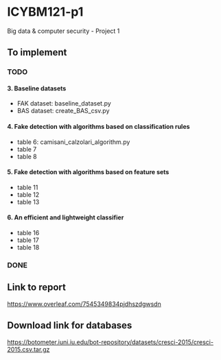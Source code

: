 # ICYBM121-p1
Big data &amp; computer security - Project 1

## To implement
### TODO
#### 3. Baseline datasets
* FAK dataset: baseline_dataset.py
* BAS dataset: create_BAS_csv.py

#### 4. Fake detection with algorithms based on classification rules
* table 6: camisani_calzolari_algorithm.py
* table 7
* table 8

#### 5. Fake detection with algorithms based on feature sets
* table 11
* table 12
* table 13

#### 6. An efficient and lightweight classifier
* table 16
* table 17
* table 18

### DONE

## Link to report
https://www.overleaf.com/7545349834pjdhszdgwsdn

## Download link for databases
https://botometer.iuni.iu.edu/bot-repository/datasets/cresci-2015/cresci-2015.csv.tar.gz
